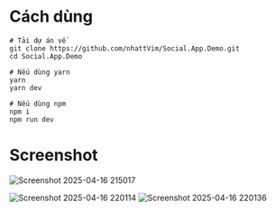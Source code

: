 # Cách dùng

```
# Tải dự án về
git clone https://github.com/nhattVim/Social.App.Demo.git
cd Social.App.Demo

# Nếu dùng yarn
yarn
yarn dev

# Nếu dùng npm
npm i
npm run dev
```

# Screenshot

![Screenshot 2025-04-16 215017](https://github.com/user-attachments/assets/25b5d6c7-5a30-4d27-99ca-f4c247208f21)


![Screenshot 2025-04-16 220114](https://github.com/user-attachments/assets/23823c2c-2079-47e9-abeb-38a2bb1e40ee)
![Screenshot 2025-04-16 220136](https://github.com/user-attachments/assets/f2b24ccd-35cb-4f12-b923-74c477d3e58e)


